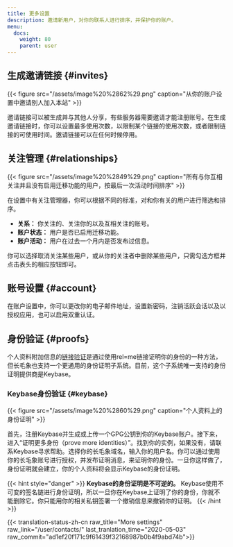 ```yaml
---
title: 更多设置
description: 邀请新用户，对你的联系人进行排序，并保护你的账户。
menu:
  docs:
    weight: 80
    parent: user
---
```


## 生成邀请链接 {#invites}

{{< figure src="/assets/image%20%2862%29.png" caption="从你的账户设置中邀请别人加入本站" >}}

邀请链接可以被生成并与其他人分享，有些服务器需要邀请才能注册账号。在生成邀请链接时，你可以设置最多使用次数，以限制某个链接的使用次数，或者限制链接的可使用时间。邀请链接可以在任何时候停用。

## 关注管理 {#relationships}

{{< figure src="/assets/image%20%2849%29.png" caption="所有与你互相关注并且没有启用迁移功能的用户，按最后一次活动时间排序" >}}

在设置中有关注管理器，你可以根据不同的标准，对和你有关的用户进行筛选和排序。

* **关系：** 你关注的、关注你的以及互相关注的账号。
* **账户状态：** 用户是否已启用迁移功能。
* **账户活动：** 用户在过去一个月内是否发布过信息。

你可以选择取消关注某些用户，或从你的关注者中删除某些用户，只需勾选方框并点击表头的相应按钮即可。

## 账号设置 {#account}

在账户设置中，你可以更改你的电子邮件地址，设置新密码，注销活跃会话以及以授权应用，也可以启用双重认证。

## 身份验证 {#proofs}

个人资料附加信息的[链接验证](../profile#verification)是通过使用rel=me链接证明你的身份的一种方法，但长毛象也支持一个更通用的身份证明子系统。目前，这个子系统唯一支持的身份证明提供商是Keybase。

### Keybase身份验证 {#keybase}

{{< figure src="/assets/image%20%2860%29.png" caption="个人资料上的身份证明" >}}

首先，注册Keybase并生成或上传一个GPG公钥到你的Keybase账户。接下来，进入“证明更多身份（prove more identities）”。找到你的实例，如果没有，请联系Keybase寻求帮助。选择你的长毛象域名，输入你的用户名。你可以通过使用你的长毛象账号进行授权，并发布证明消息，来证明你的身份。一旦你这样做了，身份证明就会建立，你的个人资料将会显示Keybase的身份证明。

{{< hint style="danger" >}}
**Keybase的身份证明是不可逆的。** Keybase使用不可变的签名链进行身份证明，所以一旦你在Keybase上证明了你的身份，你就不能删除它。你只能用你的相关私钥签署一个撤销信息来撤销你的证明。
{{< /hint >}}

{{< translation-status-zh-cn raw_title="More settings" raw_link="/user/contacts/" last_tranlation_time="2020-05-03" raw_commit="ad1ef20f171c9f61439f32168987b0b4f9abd74b">}}
